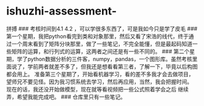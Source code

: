 # ishuzhi-assessment-
拼搏
    ### 考核时间到4.1 4.2 ，可以学很多东西了，可是我如今只是学了皮毛
    ### 第一个星期，我把python看完到类和对象那里，然后又看了宋浩的线代，终于通过一个周末看到了矩阵分块那里，做了一些笔记，不完全能懂，但是最起码知道一些矩阵的运算，和行列式的运算，这两者之间还是有一些不同的。
    ### 第二个星期，学了python数据分析的三件客，numpy，pandas，一个图形库。虽然考核里面说了，学前两者就差不多了，但我还是想看看第三者，了解一下，毕竟以后构图都会用上。
    准备第三个星期了，开始看机器学习，看的差不多我才会去做项目，望师兄不要见怪。因为我习惯系统去学习，然后再应用，当然，我会把握时间。
    现在的话，我还没开始做模型，现在就等看视频把一些公式照着学会之后 继续弄，希望我能完成吧。
    ### 仓库里只有一些笔记。
